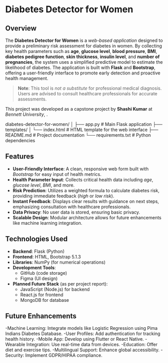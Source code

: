 # Diabetes Detector for Women

## Overview
The **Diabetes Detector for Women** is a *web-based application* designed to provide a preliminary risk assessment for diabetes in women. 
By collecting key health parameters such as **age**, **glucose level**, **blood pressure**, **BMI**, **diabetes pedigree function**, 
**skin thickness**, **insulin level**, and **number of pregnancies**, the system uses a simplified predictive model to estimate the likelihood of diabetes. 
The application is built with **Flask** and **Bootstrap**, offering a user-friendly interface to promote early detection and proactive health management. 

> **Note**: This tool is *not a substitute* for professional medical diagnosis. Users are advised to consult healthcare professionals for accurate assessments.

This project was developed as a capstone project by **Shashi Kumar**  at *Bennett University*, .

diabetes-detector-for-women/
│
├── app.py                  # Main Flask application
├── templates/
│   └── index.html          # HTML template for the web interface
├── README.md               # Project documentation
└── requirements.txt        # Python dependencies

## Features
- **User-Friendly Interface**: A clean, responsive web form built with *Bootstrap* for easy input of health metrics.
- **Health Parameter Input**: Collects critical health data including *age*, *glucose level*, *BMI*, and more.
- **Risk Prediction**: Utilizes a weighted formula to calculate diabetes risk, providing immediate feedback (*high* or *low risk*).
- **Instant Feedback**: Displays clear results with guidance on next steps, emphasizing consultation with healthcare professionals.
- **Data Privacy**: No user data is stored, ensuring basic privacy.
- **Scalable Design**: Modular architecture allows for future enhancements like machine learning integration.

## Technologies Used
- **Backend**: Flask (Python)
- **Frontend**: HTML, Bootstrap 5.1.3
- **Libraries**: NumPy (for numerical operations)
- **Development Tools**: 
  - GitHub (code storage)
  - Figma (UI design)
- **Planned Future Stack** (as per project report):
  - JavaScript (Node.js) for backend
  - React.js for frontend
  - MongoDB for database


## Future Enhancements
-Machine Learning: Integrate models like Logistic Regression using Pima Indians Diabetes Database.
-User Profiles: Add authentication for tracking health history.
-Mobile App: Develop using Flutter or React Native.
-Wearable Integration: Use real-time data from devices.
-Education: Offer diet and exercise tips.
-Multilingual Support: Enhance global accessibility.
-Security: Implement GDPR/HIPAA compliance.
 


